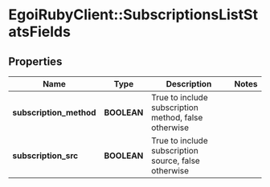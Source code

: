# EgoiRubyClient::SubscriptionsListStatsFields

## Properties
Name | Type | Description | Notes
------------ | ------------- | ------------- | -------------
**subscription_method** | **BOOLEAN** | True to include subscription method, false otherwise | 
**subscription_src** | **BOOLEAN** | True to include subscription source, false otherwise | 


